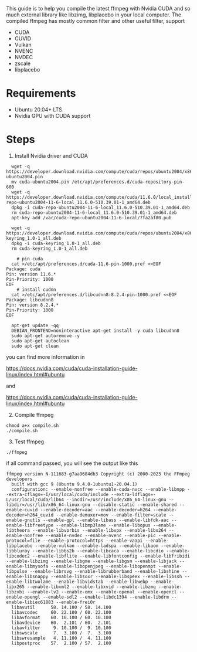 This guide is to help you compile the latest ffmpeg with Nvidia CUDA and so much external library like libzimg, libplacebo 
in your local computer.
The compiled ffmpeg has mostly common filter and other useful filter, support
- CUDA
- CUVID
- Vulkan
- NVENC
- NVDEC
- zscale
- libplacebo

# Requirements
- Ubuntu 20.04+ LTS
- Nvidia GPU with CUDA support

# Steps
1. Install Nvidia driver and CUDA
```shell
  wget -q https://developer.download.nvidia.com/compute/cuda/repos/ubuntu2004/x86_64/cuda-ubuntu2004.pin
  mv cuda-ubuntu2004.pin /etc/apt/preferences.d/cuda-repository-pin-600
  wget -q https://developer.download.nvidia.com/compute/cuda/11.6.0/local_installers/cuda-repo-ubuntu2004-11-6-local_11.6.0-510.39.01-1_amd64.deb
  dpkg -i cuda-repo-ubuntu2004-11-6-local_11.6.0-510.39.01-1_amd64.deb
  rm cuda-repo-ubuntu2004-11-6-local_11.6.0-510.39.01-1_amd64.deb
  apt-key add /var/cuda-repo-ubuntu2004-11-6-local/7fa2af80.pub

  wget -q https://developer.download.nvidia.com/compute/cuda/repos/ubuntu2004/x86_64/cuda-keyring_1.0-1_all.deb
  dpkg -i cuda-keyring_1.0-1_all.deb
  rm cuda-keyring_1.0-1_all.deb

    # pin cuda
  cat >/etc/apt/preferences.d/cuda-11.6-pin-1000.pref <<EOF
Package: cuda
Pin: version 11.6.*
Pin-Priority: 1000
EOF
    # install cudnn
  cat >/etc/apt/preferences.d/libcudnn8-8.2.4-pin-1000.pref <<EOF
Package: libcudnn8
Pin: version 8.2.4.*
Pin-Priority: 1000
EOF

  apt-get update -qq
  DEBIAN_FRONTEND=noninteractive apt-get install -y cuda libcudnn8
  sudo apt-get autoremove -y
  sudo apt-get autoclean
  sudo apt-get clean
```
you can find more information in 

https://docs.nvidia.com/cuda/cuda-installation-guide-linux/index.html#ubuntu 

and 

https://docs.nvidia.com/cuda/cuda-installation-guide-linux/index.html#ubuntu

2. Compile ffmpeg
```shell
chmod a+x compile.sh
./compile.sh
```
3. Test ffmpeg
```shell
./ffmpeg
```
if all command passed, you will see the output like this
```text
ffmpeg version N-111683-g7aa9684db3 Copyright (c) 2000-2023 the FFmpeg developers
  built with gcc 9 (Ubuntu 9.4.0-1ubuntu1~20.04.1)
  configuration: --enable-nonfree --enable-cuda-nvcc --enable-libnpp --extra-cflags=-I/usr/local/cuda/include --extra-ldflags=-L/usr/local/cuda/lib64 --incdir=/usr/include/x86_64-linux-gnu --libdir=/usr/lib/x86_64-linux-gnu --disable-static --enable-shared --enable-cuvid --enable-decoder=aac --enable-decoder=h264 --enable-decoder=h264_cuvid --enable-demuxer=mov --enable-filter=scale --enable-gnutls --enable-gpl --enable-libass --enable-libfdk-aac --enable-libfreetype --enable-libmp3lame --enable-libopus --enable-libtheora --enable-libvorbis --enable-libvpx --enable-libx264 --enable-nonfree --enable-nvdec --enable-nvenc --enable-pic --enable-protocol=file --enable-protocol=https --enable-vaapi --enable-libplacebo --enable-vulkan --enable-ladspa --enable-libaom --enable-libbluray --enable-libbs2b --enable-libcaca --enable-libcdio --enable-libcodec2 --enable-libflite --enable-libfontconfig --enable-libfribidi --enable-libzimg --enable-libgme --enable-libgsm --enable-libjack --enable-libmysofa --enable-libopenjpeg --enable-libopenmpt --enable-libpulse --enable-librsvg --enable-librubberband --enable-libshine --enable-libsnappy --enable-libsoxr --enable-libspeex --enable-libssh --enable-libtwolame --enable-libvidstab --enable-libwebp --enable-libx265 --enable-libxml2 --enable-libxvid --enable-libzmq --enable-libzvbi --enable-lv2 --enable-omx --enable-openal --enable-opencl --enable-opengl --enable-sdl2 --enable-libdc1394 --enable-libdrm --enable-libiec61883 --enable-frei0r
  libavutil      58. 14.100 / 58. 14.100
  libavcodec     60. 22.100 / 60. 22.100
  libavformat    60. 10.100 / 60. 10.100
  libavdevice    60.  2.101 / 60.  2.101
  libavfilter     9. 10.100 /  9. 10.100
  libswscale      7.  3.100 /  7.  3.100
  libswresample   4. 11.100 /  4. 11.100
  libpostproc    57.  2.100 / 57.  2.100
```

